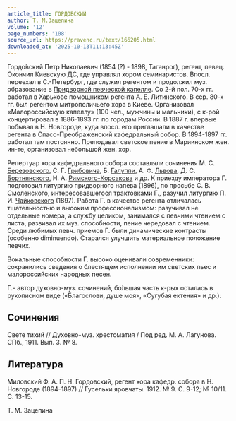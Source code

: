 ```yaml
---
article_title: ГОРДОВСКИЙ
author: Т. М.Зацепина
volume: '12'
page_numbers: '108'
source_url: https://pravenc.ru/text/166205.html
downloaded_at: '2025-10-13T11:13:45Z'
---
```


Гордо́вский Петр Николаевич (1854 (?) - 1898, Таганрог), регент, певец. Окончил Киевскую ДС, где управлял хором семинаристов. Впосл. переехал в С.-Петербург, где служил регентом и продолжил муз. образование в [Придворной певческой капелле](<https://pravenc.ru/text/Придворная певческая капелла.html>). Со 2-й пол. 70-х гг. работал в Харькове помощником регента А. Е. Литинского. В сер. 80-х гг. был регентом митрополичьего хора в Киеве. Организовал «Малороссийскую капеллу» (100 чел., мужчины и мальчики), с к-рой концертировал в 1886-1893 гг. по городам России. В 1887 г. впервые побывал в Н. Новгороде, куда впосл. его приглашали в качестве регента в Спасо-Преображенский кафедральный собор. В 1894-1897 гг. работал там постоянно. Преподавал светское пение в Мариинском жен. ин-те, организовал небольшой жен. хор.

Репертуар хора кафедрального собора составляли сочинения М. С. [Березовского](https://pravenc.ru/text/БЕРЕЗОВСКИЙ.html), С. Г. [Грибовича](https://pravenc.ru/text/Грибовича.html), Б. [Галуппи](https://pravenc.ru/text/Галуппи.html), А. Ф. [Львова](https://pravenc.ru/text/Львов.html), Д. С. [Бортнянского](https://pravenc.ru/text/Бортнянский.html), Н. А. [Римского-Корсакова](https://pravenc.ru/text/Римского-Корсакова.html) и др. К приезду императора Г. подготовил литургию придворного напева (1896), по просьбе С. В. Смоленского, интересовавшегося трактовками Г., разучил литургию П. И. [Чайковского](https://pravenc.ru/text/Чайковский.html) (1897). Работа Г. в качестве регента отличалась тщательностью и высоким профессионализмом: разучивал не отдельные номера, а службу целиком, занимался с певчими чтением с листа, развивал их муз. способности, пение чередовал с чтением. Среди любимых певч. приемов Г. были динамические контрасты (особенно diminuendo). Старался улучшить материальное положение певчих.

Вокальные способности Г. высоко оценивали современники: сохранились сведения о блестящем исполнении им светских пьес и малороссийских народных песен.

Г.- автор духовно-муз. сочинений, бо́льшая часть к-рых осталась в рукописном виде («Благослови, душе моя», «Сугубая ектения» и др.).

## Сочинения

Свете тихий // Духовно-муз. хрестоматия / Под ред. М. А. Лагунова. СПб., 1911. Вып. 3. № 8.

## Литература

Миловский Ф. А. П. Н. Гордовский, регент хора кафедр. собора в Н. Новгороде (1894-1897) // Гусельки яровчаты. 1912. № 9. С. 9-12; № 10/11. С. 13-15.

Т. М.  Зацепина
